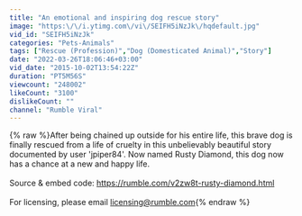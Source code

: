 ```yaml
---
title: "An emotional and inspiring dog rescue story"
image: "https:\/\/i.ytimg.com\/vi\/SEIFH5iNzJk\/hqdefault.jpg"
vid_id: "SEIFH5iNzJk"
categories: "Pets-Animals"
tags: ["Rescue (Profession)","Dog (Domesticated Animal)","Story"]
date: "2022-03-26T18:06:46+03:00"
vid_date: "2015-10-02T13:54:22Z"
duration: "PT5M56S"
viewcount: "248002"
likeCount: "3100"
dislikeCount: ""
channel: "Rumble Viral"
---
```

{% raw %}After being chained up outside for his entire life, this brave dog is finally rescued from a life of cruelty in this unbelievably beautiful story documented by user 'jpiper84'. Now named Rusty Diamond, this dog now has a chance at a new and happy life.<br /><br />Source &amp; embed code: <a rel="nofollow" target="blank" href="https://rumble.com/v2zw8t-rusty-diamond.html">https://rumble.com/v2zw8t-rusty-diamond.html</a><br /><br />For licensing, please email licensing@rumble.com{% endraw %}
